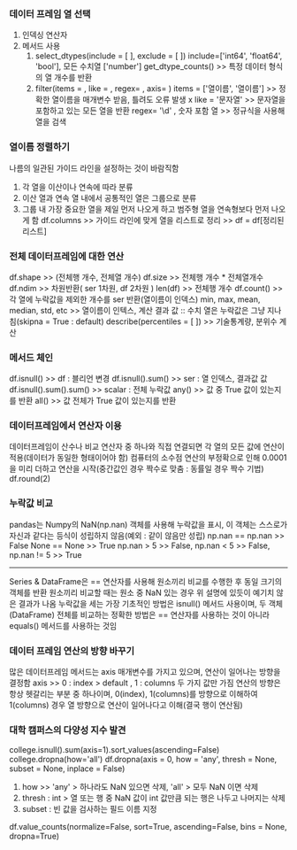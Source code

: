 ### 데이터 프레임  열 선택  
1. 인덱싱 연산자
2. 메서드 사용
   1. select_dtypes(include = [ ], exclude = [ ])
      include=['int64', 'float64', 'bool'], 모든 수치열 ['number']
      get_dtype_counts()  >> 특정 데이터 형식의 열 개수를 반환
   2. filter(items =  , like = , regex= , axis= )
      items = ['열이름', '열이름'] >> 정확한 열이름을 매개변수 받음, 틀려도 오류 발생 x
      like = '문자열' >> 문자열을 포함하고 있는 모든 열을 반환
      regex= '\d' , 숫자 포함 열 >> 정규식을 사용해 열을 검색

### 열이름 정렬하기
나름의 일관된 가이드 라인을 설정하는 것이 바람직함
1. 각 열을 이산이나 연속에 따라 분류
2. 이산 열과 연속 열 내에서 공통적인 열은 그룹으로 분류
3. 그룹 내 가장 중요한 열을 제일 먼저 나오게 하고 범주형 열을 연속형보다 먼저 나오게 함
    df.columns >> 가이드 라인에 맞게 열을 리스트로 정리 >> df = df[정리된 리스트]

### 전체 데이터프레임에 대한 연산

df.shape >> (전체행 개수, 전체열 개수) 
df.size    >> 전체행 개수 * 전체열개수
df.ndim  >> 차원반환( ser 1차원, df 2차원 )
len(df)    >> 전체행 개수
df.count() >>  각 열에 누락값을 제외한 개수를 ser 반환(열이름이 인덱스)
min, max, mean, median, std, etc >> 열이름이 인텍스, 계산 결과 값
:: 수치 열은 누락값은 그냥 지나침(skipna = True : default)
describe(percentiles = [ ]) >> 기술통계량, 분위수 계산

### 메서드 체인
df.isnull() >> df : 블리언 변경
df.isnull().sum() >> ser : 열 인덱스, 결과값 값
df.isnull().sum().sum() >> scalar : 전체 누락값
any() >> 값 중 True 값이 있는지를 반환 
all() >> 값 전체가 True 값이 있는지를 반환

### 데이터프레임에서 연산자 이용

데이터프레임이 산수나 비교 연산자 중 하나와 직접 연결되면 각 열의 모든 값에 연산이 적용(데이터가 동일한 형태이어야 함)
컴퓨터의 소수점 연산의 부정확으로 인해 0.0001을 미리 더하고 연산을 시작(중간값인 경우 짝수로 맞춤 : 동률일 경우 짝수 기법)
df.round(2)

### 누락값 비교

pandas는 Numpy의 NaN(np.nan) 객체를 사용해 누락값을 표시, 이 객체는 스스로가 자신과 같다는 등식이 성립하지 않음(예외 : 같이 않음만 성립) 
np.nan == np.nan >> False
None == None     >> True
np.nan > 5 >> False, np.nan < 5 >> False, np.nan != 5 >> True

---------

Series & DataFrame은 == 연산자를 사용해 원소끼리 비교를 수행한 후 동일 크기의 객체를 반환
원소끼리 비교할 때는 원소 중 NaN 있는 경우 위 설명에 있듯이 예기치 않은 결과가 나옴
누락값을 세는 가장 기초적인 방법은 isnull() 메서드 사용이며, 두 객체(DataFrame) 전체를 비교하는 정확한 방법은 == 연산자를 사용하는 것이 아니라 equals() 메서드를 사용하는 것임

### 데이터 프레임 연산의 방향 바꾸기

많은 데이터프레임 메서드는 axis 매개변수를 가지고 있으며, 연산이 일어나는 방향을 결정함
axis >> 0 : index > default , 1 : columns 두 가지 값만 가짐
연산의 방향은 항상 헷갈리는 부분 중 하나이며,  0(index), 1(columns)를 방향으로 이해하여 1(columns) 경우 열 방향으로 연산이 일어나다고 이해(결국 행이 연산됨)

### 대학 캠퍼스의 다양성 지수 발견

college.isnull().sum(axis=1).sort_values(ascending=False)
college.dropna(how='all')
df.dropna(axis = 0, how = 'any', thresh = None, subset = None, inplace = False)

1. how >> 'any' > 하나라도 NaN 있으면 삭제,  'all' > 모두 NaN 이면 삭제
2. thresh : int    > 열 또는 행 중 NaN 값이 int 값만큼 되는 행은 나두고 나머지는 삭제
3. subset : 빈 값을 검사하는 필드 이름 지정

df.value_counts(normalize=False, sort=True, ascending=False, bins = None, dropna=True)

